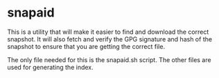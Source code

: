 snapaid
=======

This is a utility that will make it easier to find and download the
correct snapshot.  It will also fetch and verify the GPG signature
and hash of the snapshot to ensure that you are getting the correct
file.

The only file needed for this is the snapaid.sh script.  The other files
are used for generating the index.
